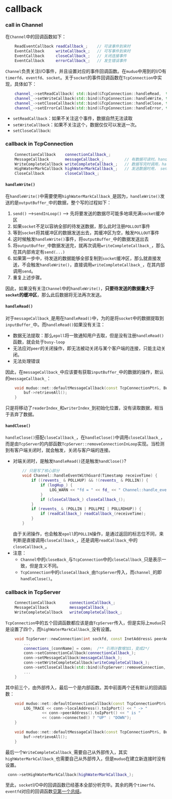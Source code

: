# callback
### **call in Channel**
在`Channel`中的回调函数如下：
```cpp
    ReadEventCallback readCallback_;    // 可读事件到来时
    EventCallback     writeCallback_;   // 可写事件到来时
    EventCallback     closeCallback_;   // 关闭连接事件
    EventCallback     errorCallback_;   // 发生错误事件
```
`Channel`负责关注I/O事件，并且设置对应的事件回调函数。在`muduo`中用到的I/O有`timerfd`、`eventfd`、`socket`。关于`socket`的事件回调函数在`TcpConnection`中实现，具体如下：
```cpp
    channel_->setReadCallback( std::bind(&TcpConnection::handleRead,  this, _1));
    channel_->setWriteCallback(std::bind(&TcpConnection::handleWrite, this));
    channel_->setCloseCallback(std::bind(&TcpConnection::handleClose, this));
    channel_->setErrorCallback(std::bind(&TcpConnection::handleError, this));
```
+ `setReadCallback`：如果不关注这个事件，数据自然无法读取
+ `setWriteCallback`：如果不关注这个，数据仅仅可以发送一次。
+ `setCloseCallback`:

### **callback in TcpConnection**
```cpp
    ConnectionCallback    connectionCallback_;
    MessageCallback       messageCallback_;         // 有数据可读时。handleRead()内部
    WriteCompleteCallback writeCompleteCallback_;   // 数据写完时调用，handleWrite()、sendInLoop内部
    HighWaterMarkCallback highWaterMarkCallback_;   // 发送数据时用， sendInLoop 中 
    CloseCallback         closeCallback_;
```

#### `handleWrite()`

在`handleWrite()`中需要使用`highWaterMarkCallback_`是因为，`handleWrite()`发送的是`outputBuffer_`中的数据，整个写的过程如下：
1. `send()` -->`sendInLoop()` --> 先将要发送的数据尽可能多地填充满`socket`缓冲区
2. 如果`socket`不足以容纳全部的待发送数据，那么此时注册`POLLOUT`事件
3. 等到`socket`将其缓冲区的数据发送出去，其缓冲区为空，触发`POLLOUT`事件
4. 这时候触发`handleWrite()`事件，将`outputBuffer_`中的数据发送出去
5. 将`outputBuffer_`中数据发送完，就再次调用`writeCompleteCallback_`，那么在其内部肯定有`send(...)`
6. 如果第一步中，待发送的数据能够全部复制到`socket`缓冲区，那么就直接发送，不会触发`handleWrite()`，直接调用`writeCompleteCallback_`，在其内部调用`send`。
7. 重复上述步骤。  

因此，如果没有关注`Channel`中的`handleWrite()`，**只要待发送的数据量大于`socket`的缓冲区**，那么此后数据将无法再次发送。

#### `handleRead()`

对于`messageCallback_`是用在`handleRead()`中，为的是将`socket`中的数据提取到`inputBuffer_`中。而`handleRead()`如果没有关注：
+ 数据无法提取：那么`epoll`将一致通知用户去取，但是没有注册`handleRead()`函数，就会处于`busy-loop`
+ 无法应对`peer`的关闭操作，即无法被动关闭与某个客户端的连接，只能主动关闭。
+ 无法处理错误

因此，在`messageCallback_`中应该要有获取`inputBuffer_`中的数据的操作，默认的`messageCallback_`：
```cpp
    void muduo::net::defaultMessageCallback(const TcpConnectionPtr&, Buffer* buf, Timestamp) {
        buf->retrieveAll();
    }
```
只是将移动了`readerIndex_`和`writerIndex_`到初始化位置，没有读取数据，相当于丢弃了数据。

#### `handClose()`
`handleClose()`搭配`closeCallback_`，在`handleClose()`中调用`closeCallback_`，而是由`TcpServer`的内部函数`TcpServer::removeConnectionInLoop`实现。当检测到有客户端关闭时，就会触发，关闭与客户端的连接。
+ 对端关闭时，是触发`handleRead()`还是触发`handClose()`?
    ```cpp
        // 只是写了核心部分
        void Channel::handleEventWithGuard(Timestamp receiveTime) {
            if ((revents_ & POLLHUP) && !(revents_ & POLLIN)) {   
                if (logHup_) {
                    LOG_WARN << "fd = " << fd_ << " Channel::handle_event() POLLHUP";
                }
                if (closeCallback_) closeCallback_();  
            }
            if (revents_ & (POLLIN | POLLPRI | POLLRDHUP)) {
                if (readCallback_) readCallback_(receiveTime);
            }
        }
    ```
    由于关闭操作，也会触发`epoll`的`POLLIN`操作，是通过返回的标志位不同，来判断是直接调用`closeCallback_`，还是调用`readCallback_`中的`closeCallback_`。  
+ 注意：
    + `Channel`中的`closeBack_`与`TcpConnection`中的`closeCallback_`只是表示一致，但是含义不同。
    + `TcpConnection`中的`closeCallback_`由`TcpServer`传入，而`channel_`的即`handleClose()`。

### **callback in TcpServer**
```cpp
    ConnectionCallback      connectionCallback_;
    MessageCallback         messageCallback_;
    WriteCompleteCallback   writeCompleteCallback_;
```
`TcpConnection`中的五个回调函数都应该是由`TcpServer`传入，但是实际上`muduo`只是设置了四个，而`highWaterMarkCallback_`没有设置。
```cpp
    void TcpServer::newConnection(int sockfd, const InetAddress& peerAddr) {
        ...
        connections_[connName] = conn;  /** 引用计数增加1，变成2*/
        conn->setConnectionCallback(connectionCallback_);
        conn->setMessageCallback(messageCallback_);
        conn->setWriteCompleteCallback(writeCompleteCallback_);
        conn->setCloseCallback(std::bind(&TcpServer::removeConnection, this, _1)); 
        ...
    }
```
其中前三个，由外部传入，最后一个是内部函数。其中前面两个还有默认的回调函数：
```cpp
    void muduo::net::defaultConnectionCallback(const TcpConnectionPtr& conn) {
        LOG_TRACE << conn->localAddress().toIpPort() << " -> "
                << conn->peerAddress().toIpPort() << " is "
                << (conn->connected() ? "UP" : "DOWN");
    }
   
    void muduo::net::defaultMessageCallback(const TcpConnectionPtr&, Buffer* buf, Timestamp) {
        buf->retrieveAll();
    }
```
最后一个`WriteCompleteCallback_`需要自己从外部传入，其实`highWaterMarkCallback_`也需要自己从外部传入，但是`muduo`在建立新连接时没有设置。
```cpp
 conn->setHighWaterMarkCallback(highWaterMarkCallback_); 
```

至此，`socket`I/O中的回调函数已经基本全部分析完毕。其余的两个`timerfd`、`eventfd`对应的回调函数[见第一个总结](./EventLoop)。